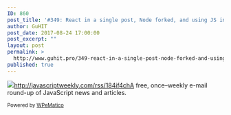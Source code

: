 ```yaml
---
ID: 860
post_title: '#349: React in a single post, Node forked, and using JS in key-value stores'
author: GuHIT
post_date: 2017-08-24 17:00:00
post_excerpt: ""
layout: post
permalink: >
  http://www.guhit.pro/349-react-in-a-single-post-node-forked-and-using-js-in-key-value-stores/
published: true
---
```

<img class="wpe_imgrss" src="http://www.guhit.pro/wp-content/uploads/2017/08/7308719b.png">http://javascriptweekly.com/rss/184if4chA free, once&ndash;weekly e-mail round-up of JavaScript news and articles.<p class="wpematico_credit"><small>Powered by <a href="http://www.wpematico.com" target="_blank">WPeMatico</a></small></p>